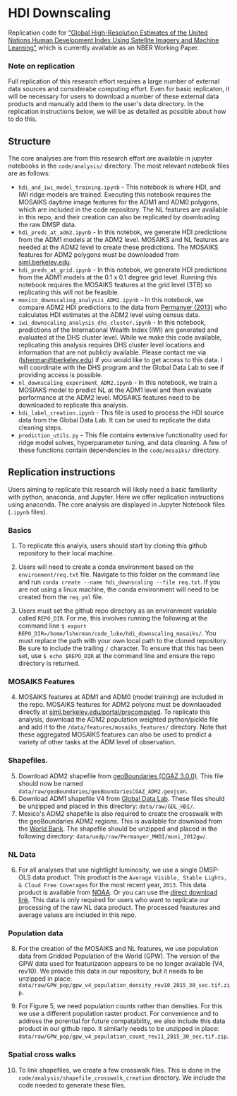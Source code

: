 # HDI Downscaling
Replication code for ["Global High-Resolution Estimates of the United Nations Human Development Index Using Satellite Imagery and Machine Learning"](https://www.nber.org/papers/w31044) which is currently available as an NBER Working Paper.


### Note on replication
Full replication of this research effort requires a large number of external data sources and considerabe computing effort. Even for basic replicaton, it will be necessary for users to download a number of these external data products and manually add them to the user's data directory. In the replication instructions below, we will be as detailed as possible about how to do this. 

## Structure

The core analyses are from this research effort are available in jupyter notebooks in the `code/analysis/` directory. The most relevant notebook files are as follows:

- `hdi_and_iwi_model_training.ipynb` - This notebook is where HDI, and IWI ridge models are trained. Executing this notebook requires the MOSAIKS daytime image features for the ADM1 and ADM0 polygons, which are included in the code repository. The NL features are available in this repo, and their creation can also be replicated by downloading the raw DMSP data. 
- `hdi_preds_at_adm2.ipynb` - In this notebok, we generate HDI predictions from the ADM1 models at the ADM2 level. MOSAIKS and NL features are needed at the ADM2 level to create these predictions. The MOSAIKS features for ADM2 polygons must be downloaded from [siml.berkeley.edu](siml.berkeley.edu/portal/precomputed).
- `hdi_preds_at_grid.ipynb` - In this notebok, we generate HDI predictions from the ADM1 models at the 0.1 x 0.1 degree grid level. Running this notebook requires the MOSAIKS features at the grid level (3TB) so replicating this will not be feasible. 
- `mexico_downscaling_analysis_ADM2.ipynb` - In this notebook, we compare ADM2 HDI predictions to the data from [Permanyer (2013)](https://www.sciencedirect.com/science/article/abs/pii/S0305750X1200294X) who calculates HDI estimates at the ADM2 level using census data. 
- `iwi_downscaling_analysis_dhs_cluster.ipynb` - In this notebook, predictions of the International Wealth Index (IWI) are generated and evaluated at the DHS cluster level. While we make this code available, replicating this analysis requires DHS cluster level locations and information that are not publicly available. Please contact me via (lsherman@berkeley.edu) if you would like to get access to this data. I will coordinate with the DHS program and the Global Data Lab to see if providing access is possible. 
- `nl_downscaling_experiment_ADM2.ipynb` - In this notebook, we train a MOSIAKS model to predict NL at the ADM1 level and then evaluate performance at the ADM2 level. MOSAIKS features need to be downloaded to replicate this analysis.
- `hdi_label_creation.ipynb` - This file is used to process the HDI source data from the Global Data Lab. It can be used to replicate the data cleaning steps.
- `prediction_utils.py` - This file contains extensive functionality used for ridge model solves, hyperparameter tuning, and data cleaning. A few of these functions contain dependencies in the `code/mosaiks/` directory. 



## Replication instructions

Users aiming to replicate this research will likely need a basic familiarity with python, anaconda, and Jupyter. Here we offer replication instructions using anaconda. The core analysis are displayed in Jupyter Notebook files (`.ipynb` files). 

### Basics
1. To replicate this analyis, users should start by cloning this github repository to their local machine. 

2. Users will need to create a conda environment based on the `environment/req.txt` file. Navigate to this folder on the command line and run `conda create --name hdi_downscaling --file req.txt`. If you are not using a linux machine, the conda environment will need to be created from the `req.yml` file.

3. Users must set the github repo directory as an environment variable called `REPO_DIR`. For me, this involves running the following at the command line `$ export REPO_DIR=/home/lsherman/code_luke/hdi_downscaling_mosaiks/`. You must replace the path with your own local path to the cloned repository. Be sure to include the trailing `/` character. To ensure that this has been set, use `$ echo $REPO_DIR` at the command line and ensure the repo directory is returned.


### MOSAIKS Features
4. MOSAIKS features at ADM1 and ADM0 (model training) are included in the repo. MOSAIKS features for ADM2 polyons must be downlaoaded directly at [siml.berkeley.edu/portal/precomputed](https://siml.berkeley.edu/portal/precomputed/). To replicate this analysis, download the ADM2 population weighted python/pickle file and add it to the `/data/features/mosaiks_features/` directory. Note that these aggregated MOSAIKS features can also be used to predict a variety of other tasks at the ADM level of observation.

### Shapefiles.
5. Download ADM2 shapefile  from [geoBoundaries (CGAZ 3.0.0)](https://www.geoboundaries.org/data/geoBoundariesCGAZ-3_0_0/ADM2/simplifyRatio_100/geoBoundariesCGAZ_ADM2.geojson). This file should now be named `data/raw/geoBoundaries/geoBoundariesCGAZ_ADM2.geojson`. 
6. Download ADM1 shapefile V4 from [Global Data Lab](https://globaldatalab.org/mygdl/downloads/shapefiles/). These files should be unzipped and placed in this directory: `data/raw/GDL_HDI/`.
7. Mexico's ADM2 shapefile is also required to create the crosswalk with the geoBoundaries ADM2 regions. This is available for download from the [World Bank](https://datacatalog.worldbank.org/search/dataset/0039294). The shapefile should be unzipped and placed in the following directory: `data/undp/raw/Permanyer_MHDI/muni_2012gw/`.

### NL Data
6. For all analyses that use nightlight luminosity, we use a single DMSP-OLS data product. This product is the `Average Visible, Stable Lights, & Cloud Free Coverages` for the most recent year, `2013`. This data product is available from [NOAA](https://ngdc.noaa.gov/eog/dmsp/downloadV4composites.html). Or you can use the [direct download link](https://ngdc.noaa.gov/eog/data/web_data/v4composites/F182013.v4.tar). This data is only required for users who want to replicate our processing of the raw NL data product. The processed feautures and average values are included in this repo.

### Population data
8. For the creation of the MOSAIKS and NL features, we use population data from Gridded Population of the World (GPW). The version of the GPW data used for featurization appears to be no longer available (V4, rev10). We provide this data in our repository, but it needs to be unzipped in place: `data/raw/GPW_pop/gpw_v4_population_density_rev10_2015_30_sec.tif.zip`. 

9. For Figure 5, we need population counts rather than densities. For this we use a different population raster product. For convenience and to address the porential for future compatability, we also include this data product in our github repo. It similarly needs to be unzipped in place: `data/raw/GPW_pop/gpw_v4_population_count_rev11_2015_30_sec.tif.zip`. 

### Spatial cross walks
10. To link shapefiles, we create a few crosswalk files. This is done in the `code/analysis/shapefile_crosswalk_creation` directory. We include the code needed to generate these files.
